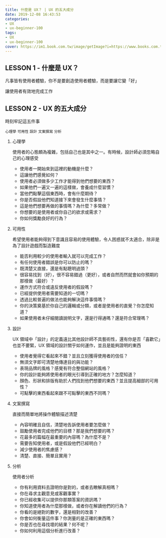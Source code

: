 ```yaml
---
title: 什麼是 UX？ | UX 的五大成分
date: 2019-12-08 16:43:53
categories:
- UX
- ux-beginner-100
tags:
- UX
- ux-beginner-100
cover: https://im1.book.com.tw/image/getImage?i=https://www.books.com.tw/img/001/073/32/0010733244.jpg&v=58187cbc&w=348&h=348
---
```


## LESSON 1 - 什麼是 UX？

凡事皆有使用者體驗，你不是要創造使用者體驗，而是要讓它變「好」

讓使用者有效地完成工作

## LESSON 2 - UX 的五大成分

時刻牢記這五件事

`心理學` `可用性` `設計` `文案撰寫` `分析`

1. 心理學

    使用者的心態頗為複雜，包括自己也是其中之一。有時候，設計師必須忽略自己的心理感受

    * 使用者一開始來到這裡的動機是什麼？
    * 這讓他們感覺如何？
    * 使用者必須做多少工作才能得到他們想要的東西？
    * 如果他們一遍又一遍的這樣做，會養成什麼習慣？
    * 當他們點擊這個東西時，會有什麼期待？
    * 你是否假設他們知道接下來會發生什麼事情？
    * 這是他們想要再做的事情嗎？為什麼？多常做？
    * 你想要的是使用者或你自己的欲求或需求？
    * 你如何獎勵良好的行為？

2. 可用性

    希望使用者能夠得到下意識且容易的使用體驗，令人困惑就不太適合，除非是為了設計遊戲而製造難度

    * 能否利用較少的使用者輸入就可以完成工作？
    * 有任何使用者錯誤是你可以防止的嗎？
    * 既清楚又直接，還是有點聰明過頭？
    * 很容易找到（好），很不容易錯過（更好），或者自然而然就會如你預期的那樣做（最好）？
    * 運作方式符合或違反使用者的假設嗎？
    * 已經提供使用者需要知道的一切嗎？
    * 透過比較普遍的做法也能夠解決這件事情嗎？
    * 你的決策奠基於你自己的邏輯或分類，或者是使用者的直覺？你怎麼知道？
    * 如果使用者未仔細閱讀說明文字，還是行得通嗎？還是符合常理嗎？

3. 設計

    UX 領域中「設計」的定義遠比其他設計師不具藝術性，還有你是否「喜歡它」也並不要緊，UX 領域的設計關乎如何運作，並且是能夠證明的東西

    * 使用者覺得它看起來不錯？並且立刻獲得使用者的信任？
    * 無須文字即可清楚地傳達目的與功能？
    * 表現品牌的風格？感覺有符合整個網站的風格？
    * 你的設計能夠將使用者的眼光引導到正確的地方？怎麼知道？
    * 顏色、形狀和排版有助於人們找到他們想要的東西？並且提高細部的可用性？
    * 可點擊的東西看起來跟不可點擊的東西不同嗎？

4. 文案撰寫

    直接而簡單地將操作體驗描述清楚

    * 內容明確且自信，清楚地告訴使用者要怎麼做？
    * 鼓勵使用者完成他們的目標？那是我們想要的嗎？
    * 花最多的篇幅在最重要的內容嗎？為什麼不是？
    * 需要告知使用者，或是假設他們已經明白？
    * 減少使用者的焦慮感？
    * 清楚、直接、簡單且實用？

5. 分析

    使用者分析

    * 你有利用資料去證明你是對的，或者去瞭解真相嗎？
    * 你在尋求主觀意見或客觀事實？
    * 你已經收集可以提供你那類答案的資訊嗎？
    * 你知道使用者為什麼那樣做，或者你在解讀他們的行為？
    * 你看的是絕對的數字，還是相對的改善？
    * 你會如何衡量這件事？你測量的是正確的東西嗎？
    * 你是否也在尋找壞的結果？何不呢？
    * 你如何利用這個分析進行改善？

